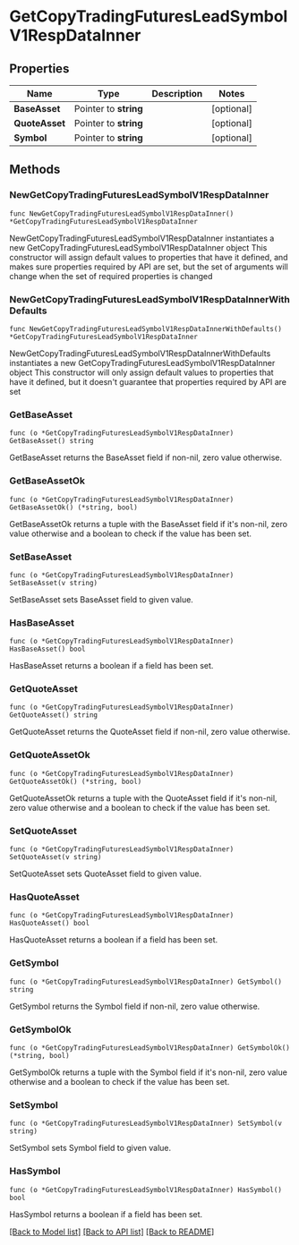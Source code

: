 # GetCopyTradingFuturesLeadSymbolV1RespDataInner

## Properties

Name | Type | Description | Notes
------------ | ------------- | ------------- | -------------
**BaseAsset** | Pointer to **string** |  | [optional] 
**QuoteAsset** | Pointer to **string** |  | [optional] 
**Symbol** | Pointer to **string** |  | [optional] 

## Methods

### NewGetCopyTradingFuturesLeadSymbolV1RespDataInner

`func NewGetCopyTradingFuturesLeadSymbolV1RespDataInner() *GetCopyTradingFuturesLeadSymbolV1RespDataInner`

NewGetCopyTradingFuturesLeadSymbolV1RespDataInner instantiates a new GetCopyTradingFuturesLeadSymbolV1RespDataInner object
This constructor will assign default values to properties that have it defined,
and makes sure properties required by API are set, but the set of arguments
will change when the set of required properties is changed

### NewGetCopyTradingFuturesLeadSymbolV1RespDataInnerWithDefaults

`func NewGetCopyTradingFuturesLeadSymbolV1RespDataInnerWithDefaults() *GetCopyTradingFuturesLeadSymbolV1RespDataInner`

NewGetCopyTradingFuturesLeadSymbolV1RespDataInnerWithDefaults instantiates a new GetCopyTradingFuturesLeadSymbolV1RespDataInner object
This constructor will only assign default values to properties that have it defined,
but it doesn't guarantee that properties required by API are set

### GetBaseAsset

`func (o *GetCopyTradingFuturesLeadSymbolV1RespDataInner) GetBaseAsset() string`

GetBaseAsset returns the BaseAsset field if non-nil, zero value otherwise.

### GetBaseAssetOk

`func (o *GetCopyTradingFuturesLeadSymbolV1RespDataInner) GetBaseAssetOk() (*string, bool)`

GetBaseAssetOk returns a tuple with the BaseAsset field if it's non-nil, zero value otherwise
and a boolean to check if the value has been set.

### SetBaseAsset

`func (o *GetCopyTradingFuturesLeadSymbolV1RespDataInner) SetBaseAsset(v string)`

SetBaseAsset sets BaseAsset field to given value.

### HasBaseAsset

`func (o *GetCopyTradingFuturesLeadSymbolV1RespDataInner) HasBaseAsset() bool`

HasBaseAsset returns a boolean if a field has been set.

### GetQuoteAsset

`func (o *GetCopyTradingFuturesLeadSymbolV1RespDataInner) GetQuoteAsset() string`

GetQuoteAsset returns the QuoteAsset field if non-nil, zero value otherwise.

### GetQuoteAssetOk

`func (o *GetCopyTradingFuturesLeadSymbolV1RespDataInner) GetQuoteAssetOk() (*string, bool)`

GetQuoteAssetOk returns a tuple with the QuoteAsset field if it's non-nil, zero value otherwise
and a boolean to check if the value has been set.

### SetQuoteAsset

`func (o *GetCopyTradingFuturesLeadSymbolV1RespDataInner) SetQuoteAsset(v string)`

SetQuoteAsset sets QuoteAsset field to given value.

### HasQuoteAsset

`func (o *GetCopyTradingFuturesLeadSymbolV1RespDataInner) HasQuoteAsset() bool`

HasQuoteAsset returns a boolean if a field has been set.

### GetSymbol

`func (o *GetCopyTradingFuturesLeadSymbolV1RespDataInner) GetSymbol() string`

GetSymbol returns the Symbol field if non-nil, zero value otherwise.

### GetSymbolOk

`func (o *GetCopyTradingFuturesLeadSymbolV1RespDataInner) GetSymbolOk() (*string, bool)`

GetSymbolOk returns a tuple with the Symbol field if it's non-nil, zero value otherwise
and a boolean to check if the value has been set.

### SetSymbol

`func (o *GetCopyTradingFuturesLeadSymbolV1RespDataInner) SetSymbol(v string)`

SetSymbol sets Symbol field to given value.

### HasSymbol

`func (o *GetCopyTradingFuturesLeadSymbolV1RespDataInner) HasSymbol() bool`

HasSymbol returns a boolean if a field has been set.


[[Back to Model list]](../README.md#documentation-for-models) [[Back to API list]](../README.md#documentation-for-api-endpoints) [[Back to README]](../README.md)



